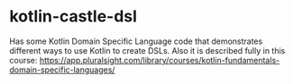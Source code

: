# kotlin-castle-dsl
Has some Kotlin Domain Specific Language code that demonstrates different ways to use Kotlin to create DSLs. Also it is described fully in this course: https://app.pluralsight.com/library/courses/kotlin-fundamentals-domain-specific-languages/

